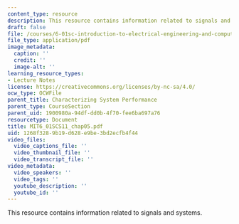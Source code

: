 ```yaml
---
content_type: resource
description: This resource contains information related to signals and systems.
draft: false
file: /courses/6-01sc-introduction-to-electrical-engineering-and-computer-science-i-spring-2011/1268f3289b19d628e9be3bd2ecfb4f44_MIT6_01SCS11_chap05.pdf
file_type: application/pdf
image_metadata:
  caption: ''
  credit: ''
  image-alt: ''
learning_resource_types:
- Lecture Notes
license: https://creativecommons.org/licenses/by-nc-sa/4.0/
ocw_type: OCWFile
parent_title: Characterizing System Performance
parent_type: CourseSection
parent_uid: 1900980a-94df-dd0b-4f70-fee6ba697a76
resourcetype: Document
title: MIT6_01SCS11_chap05.pdf
uid: 1268f328-9b19-d628-e9be-3bd2ecfb4f44
video_files:
  video_captions_file: ''
  video_thumbnail_file: ''
  video_transcript_file: ''
video_metadata:
  video_speakers: ''
  video_tags: ''
  youtube_description: ''
  youtube_id: ''
---
```

This resource contains information related to signals and systems.